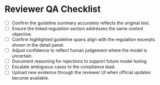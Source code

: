 # Reviewer QA Checklist

- [ ] Confirm the guideline summary accurately reflects the original text.
- [ ] Ensure the linked regulation section addresses the same control objective.
- [ ] Confirm highlighted guideline spans align with the regulation excerpts shown in the detail panel.
- [ ] Adjust confidence to reflect human judgement where the model is uncertain.
- [ ] Document reasoning for rejections to support future model tuning.
- [ ] Escalate ambiguous cases to the compliance lead.
- [ ] Upload new evidence through the reviewer UI when official updates become available.
